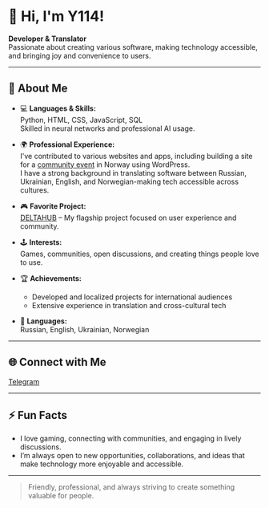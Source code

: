 # 👋 Hi, I'm Y114!

**Developer & Translator**  
Passionate about creating various software, making technology accessible, and bringing joy and convenience to users.

---

## 🚀 About Me

- 💻 **Languages & Skills:**  
  Python, HTML, CSS, JavaScript, SQL  
  Skilled in neural networks and professional AI usage.

- 🌍 **Professional Experience:**  
  I've contributed to various websites and apps, including building a site for a  [community event](https://diba-agder.no) in Norway using WordPress.  
  I have a strong background in translating software between Russian, Ukrainian, English, and Norwegian-making tech accessible across cultures.

- 🎮 **Favorite Project:**  
  [DELTAHUB](https://github.com/y114git/DELTAHUB) – My flagship project focused on user experience and community.

- 🕹️ **Interests:**  
  Games, communities, open discussions, and creating things people love to use.

- 🏆 **Achievements:**  
  - Developed and localized projects for international audiences  
  - Extensive experience in translation and cross-cultural tech

- 💬 **Languages:**  
  Russian, English, Ukrainian, Norwegian

---

## 🌐 Connect with Me

[Telegram](https://t.me/y_maintg)

---

## ⚡ Fun Facts

- I love gaming, connecting with communities, and engaging in lively discussions.
- I’m always open to new opportunities, collaborations, and ideas that make technology more enjoyable and accessible.

---

> Friendly, professional, and always striving to create something valuable for people.
